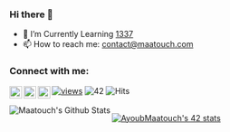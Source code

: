 ### Hi there 👋

<!--
**AyoubMaatouch/AyoubMaatouch** is a ✨ _special_ ✨ repository because its `README.md` (this file) appears on your GitHub profile.

Here are some ideas to get you started:

- 🔭 I’m currently working on ...
- 🌱 I’m currently learning ...
- 👯 I’m looking to collaborate on ...
- 🤔 I’m looking for help with ...
- 💬 Ask me about ...
- 📫 How to reach me: ...
- 😄 Pronouns: ...
- ⚡ Fun fact: ...
-->
- 🌱 I’m Currently Learning <a href="https://1337.ma/en">1337</a>
- 📫 How to reach me: contact@maatouch.com

### Connect with me:

[<img align="left" alt="AyoubMaatouch | Twitter" width="22px" src="https://cdn.jsdelivr.net/npm/simple-icons@v3/icons/twitter.svg" />][twitter]
[<img align="left" alt="AyoubMaatouch | LinkedIn" width="22px" src="https://cdn.jsdelivr.net/npm/simple-icons@v3/icons/linkedin.svg" />][linkedin]
[<img align="left" alt="AyoubMaatouch | Instagram" width="22px" src="https://cdn.jsdelivr.net/npm/simple-icons@v3/icons/instagram.svg" />][instagram]
[![views](https://komarev.com/ghpvc/?username=AyoubMaatouch&label=Profile%20views&color=fe75a9&style=flat)](https://github.com/AyoubMaatouch/)
![42](https://badgen.net/badge/Born2Code/aymaatou/green?cache=86400&icon=https://meta.intra.42.fr/assets/42_logo-7dfc9110a5319a308863b96bda33cea995046d1731cebb735e41b16255106c12.svg) ![Hits](https://hits.seeyoufarm.com/api/count/incr/badge.svg?url=https%3A%2F%2Fgithub.com%2FAyoubMaatouch)
<br />
<br />
<img align="left" alt="Maatouch's Github Stats" src="https://github-readme-stats.vercel.app/api?username=AyoubMaatouch&show_icons=true&hide_border=true" />

[website]: https://www.maatouch.com/
[twitter]: https://twitter.com/AyoubMaatouch
[instagram]: https://instagram.com/ma3touch
[linkedin]: https://www.linkedin.com/in/ayoub-maatouch-624862187/
[![AyoubMaatouch's 42 stats](https://badge42.herokuapp.com/api/stats/aymaatou)](https://github.com/aymaatou/badge42)
